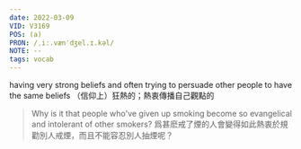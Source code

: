 ```yaml
---
date: 2022-03-09
VID: V3169
POS: (a)
PRON: /ˌiː.vænˈdʒel.ɪ.kəl/
NOTE: --
tags: vocab
---
```


having very strong beliefs and often trying to persuade other people to have the same beliefs	（信仰上）狂熱的；熱衷傳播自己觀點的	

>Why is it that people who've given up smoking become so evangelical and intolerant of other smokers? 爲甚麽戒了煙的人會變得如此熱衷於規勸別人戒煙，而且不能容忍別人抽煙呢？
